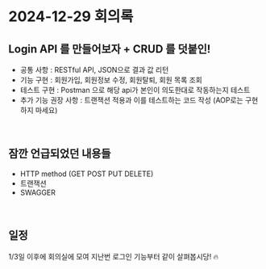 # 2024-12-29 회의록

## Login API 를 만들어보자 + CRUD 를 덧붙인!
  - 공통 사항 : RESTful API, JSON으로 결과 값 리턴
  - 기능 구현 : 회원가입, 회원정보 수정, 회원탈퇴, 회원 목록 조회
  - 테스트 구현 : Postman 으로 해당 api가 본인이 의도한대로 작동하는지 테스트 
  - 추가 기능 권장 사항 : 트랜잭션 적용과 이를 테스트하는 코드 작성 (AOP로는 구현하지 마세요)
<br>

## 잠깐 언급되었던 내용들
  - HTTP method (GET POST PUT DELETE)
  - 트랜잭션
  - SWAGGER
<br>

## 일정
1/3일 이후에 회의실에 모여 지난번 로그인 기능부터 같이 살펴봅시당! 🔥